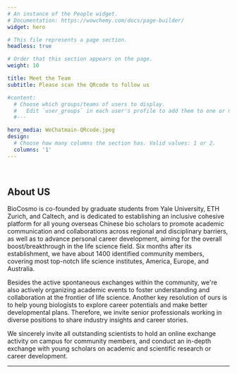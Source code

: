 ```yaml
---
# An instance of the People widget.
# Documentation: https://wowchemy.com/docs/page-builder/
widget: hero

# This file represents a page section.
headless: true

# Order that this section appears on the page.
weight: 10

title: Meet the Team
subtitle: Please scan the QRcode to follow us

#content:
  # Choose which groups/teams of users to display.
  #   Edit `user_groups` in each user's profile to add them to one or more of these groups.
  #---

hero_media: WeChatmain-QRcode.jpeg
design:
  # Choose how many columns the section has. Valid values: 1 or 2.
  columns: '1'
---
```


<br>

## About US

BioCosmo is co-founded by graduate students from Yale University, ETH Zurich, and Caltech, and is dedicated to establishing an inclusive cohesive platform for all young overseas Chinese bio scholars to promote academic communication and collaborations across regional and disciplinary barriers, as well as to advance personal career development, aiming for the overall boost/breakthrough in the life science field. Six months after its establishment, we have about 1400 identified community members, covering most top-notch life science institutes, America,  Europe, and Australia.

Besides the active spontaneous exchanges within the community, we're also actively organizing academic events to foster understanding and collaboration at the frontier of life science. Another key resolution of ours is to help young biologists to explore career potentials and make better developmental plans. Therefore, we invite senior professionals working in diverse positions to share industry insights and career stories. 

We sincerely invite all outstanding scientists to hold an online exchange activity on campus for community members, and conduct an in-depth exchange with young scholars on academic and scientific research or career development.

  
---
